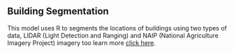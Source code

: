 ## Building Segmentation

This model uses R to segments the locations of buildings using two types of data, LIDAR (Light Detection and Ranging) 
and NAIP (National Agriculture Imagery Project) imagery too learn more <a href="https://clarype.github.io/Building-Segmentation/">click here</a>.
